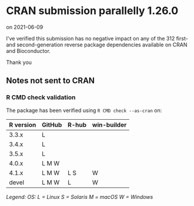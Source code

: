 # CRAN submission parallelly 1.26.0

on 2021-06-09

I've verified this submission has no negative impact on any of the 312 first- and second-generation reverse package dependencies available on CRAN and Bioconductor.

Thank you


## Notes not sent to CRAN

### R CMD check validation

The package has been verified using `R CMD check --as-cran` on:

| R version | GitHub | R-hub | win-builder |
| --------- | ------ | ----- | ----------- |
| 3.3.x     | L      |       |             |
| 3.4.x     | L      |       |             |
| 3.5.x     | L      |       |             |
| 4.0.x     | L M W  |       |             |
| 4.1.x     | L M W  | L S   | W           |
| devel     | L M W  | L     | W           |

*Legend: OS: L = Linux S = Solaris M = macOS W = Windows*
